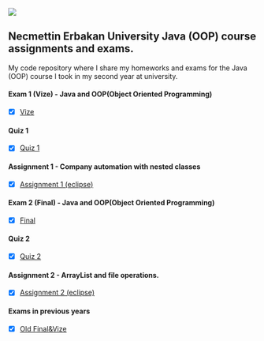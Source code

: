 ![](https://img.shields.io/badge/Java-ED8B00?style=for-the-badge&logo=java&logoColor=white)

## Necmettin Erbakan University Java (OOP) course assignments and exams.

My code repository where I share my homeworks and exams for the Java (OOP) course I took in my second year at university.


#### Exam 1 (Vize) - Java and OOP(Object Oriented Programming)

* [x] [Vize](/Vize)


#### Quiz 1

* [x] [Quiz 1](/NEU_OOP_Quiz)


#### Assignment 1 - Company automation with nested classes

* [x] [Assignment 1 (eclipse)](/Odev)


#### Exam 2 (Final) - Java and OOP(Object Oriented Programming)

* [x] [Final](/Final)


#### Quiz 2

* [x] [Quiz 2](/NEU_OOP_Quiz2)


#### Assignment 2 - ArrayList and file operations.

* [x] [Assignment 2 (eclipse)](/Odev1)


#### Exams in previous years

* [x] [Old Final&Vize](/NEU_GECMIS_SINAV_SORULARİ)

